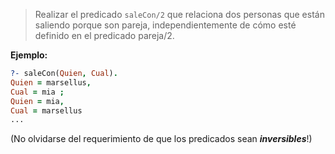 > Realizar el predicado `saleCon/2` que relaciona dos personas que están saliendo porque son pareja,
> independientemente de cómo esté definido en el predicado pareja/2.

**Ejemplo:**

``` prolog
?- saleCon(Quien, Cual).
Quien = marsellus,
Cual = mia ;
Quien = mia,
Cual = marsellus
...
```



(No olvidarse del requerimiento de que los predicados sean **_inversibles_**!)

